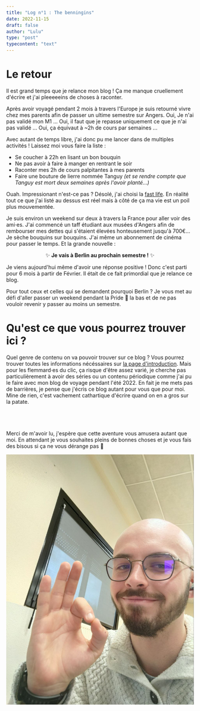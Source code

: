 ```yaml
---
title: "Log n°1 : The benningins"
date: 2022-11-15
draft: false
author: "Lulu"
type: "post"
typecontent: "text"
---
```


# Le retour

Il est grand temps que je relance mon blog ! Ça me manque cruellement d'écrire et j'ai pleeeeeins de choses à raconter.

Après avoir voyagé pendant 2 mois à travers l'Europe je suis retourné vivre chez mes parents afin de passer un ultime semestre sur Angers. Oui, Je n'ai pas validé mon M1 ... Oui, il faut que je repasse uniquement ce que je n'ai pas validé ... Oui, ça équivaut à ~2h de cours par semaines ...

Avec autant de temps libre, j'ai donc pu me lancer dans de multiples activités ! Laissez moi vous faire la liste :
* Se coucher à 22h en lisant un bon bouquin
* Ne pas avoir à faire à manger en rentrant le soir
* Raconter mes 2h de cours palpitantes à mes parents
* Faire une bouture de lierre nommée Tanguy _(et se rendre compte que Tanguy est mort deux semaines après l'avoir planté...)_

Ouah. Impressionant n'est-ce pas ? Désolé, j'ai choisi la [fast life](Kachow). En réalité tout ce que j'ai listé au dessus est réel mais à côté de ça ma vie est un poil plus mouvementée.

Je suis environ un weekend sur deux à travers la France pour aller voir des ami·es. J'ai commencé un taff étudiant aux musées d'Angers afin de rembourser mes dettes qui s'étaient élevées honteusement jusqu'à 700€... Je sèche bouquins sur bouquins. J'ai même un abonnement de cinéma pour passer le temps. Et la grande nouvelle :

<p style="text-align: center">✨ <strong>Je vais à Berlin au prochain semestre !</strong> ✨ </p>

Je viens aujourd'hui même d'avoir une réponse positive ! Donc c'est parti pour 6 mois à partir de Février. Il était de ce fait primordial que je relance ce blog.

Pour tout ceux et celles qui se demandent pourquoi Berlin ? Je vous met au défi d'aller passer un weekend pendant la Pride 🌈 la bas et de ne pas vouloir revenir y passer au moins un semestre.

# Qu'est ce que vous pourrez trouver ici ?

Quel genre de contenu on va pouvoir trouver sur ce blog ? Vous pourrez trouver toutes les informations nécéssaires sur [la page d'introduction](/introduction). Mais pour les flemmard·es du clic, ça risque d'être assez varié, je cherche pas particulièrement à avoir des séries ou un contenu périodique comme j'ai pu le faire avec mon blog de voyage pendant l'été 2022. En fait je me mets pas de barrières, je pense que j'écris ce blog autant pour vous que pour moi. Mine de rien, c'est vachement cathartique d'écrire quand on en a gros sur la patate.
\
\
\
\
\
Merci de m'avoir lu, j'espère que cette aventure vous amusera autant que moi. En attendant je vous souhaites pleins de bonnes choses et je vous fais des bisous si ça ne vous dérange pas 🐞

![Photo contractuelle de moi content de relancer ce blog](/img/articles/logbook/log-1/trombine.jpg)
